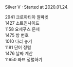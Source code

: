 Silver V : Started at 2020.01.24.

2941 	크로아티아 알파벳<br>
1427 	소트인사이드<br>
1158 	요세푸스 문제<br>
1475 	방 번호<br>
1010 	다리 놓기<br>
1181 	단어 정렬<br>
1476 	날짜 계산<br>
11650 	좌표 정렬하기
